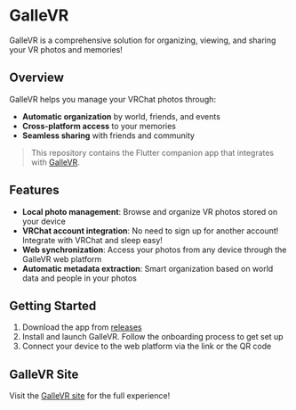 # GalleVR
GalleVR is a comprehensive solution for organizing, viewing, and sharing your VR photos and memories!
## Overview
GalleVR helps you manage your VRChat photos through:
- **Automatic organization** by world, friends, and events
- **Cross-platform access** to your memories
- **Seamless sharing** with friends and community

> This repository contains the Flutter companion app that integrates with [GalleVR](https://vr.blueberry.coffee).
## Features
- **Local photo management**: Browse and organize VR photos stored on your device
- **VRChat account integration**: No need to sign up for another account! Integrate with VRChat and sleep easy!
- **Web synchronization**: Access your photos from any device through the GalleVR web platform
- **Automatic metadata extraction**: Smart organization based on world data and people in your photos
## Getting Started
1. Download the app from [releases](https://github.com/BlueberryWolf/GalleVR/releases)
2. Install and launch GalleVR. Follow the onboarding process to get set up
3. Connect your device to the web platform via the link or the QR code
## GalleVR Site
Visit the [GalleVR site](https://vr.blueberry.coffee) for the full experience!